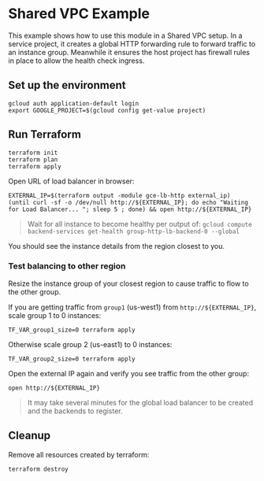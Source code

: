 # Shared VPC Example

This example shows how to use this module in a Shared VPC setup. In a service project, it creates a global HTTP forwarding rule to forward traffic to an instance group. Meanwhile it ensures the host project has firewall rules in place to allow the health check ingress.

## Set up the environment

```
gcloud auth application-default login
export GOOGLE_PROJECT=$(gcloud config get-value project)
```

## Run Terraform

```
terraform init
terraform plan
terraform apply
```

Open URL of load balancer in browser:

```
EXTERNAL_IP=$(terraform output -module gce-lb-http external_ip)
(until curl -sf -o /dev/null http://${EXTERNAL_IP}; do echo "Waiting for Load Balancer... "; sleep 5 ; done) && open http://${EXTERNAL_IP}
```

> Wait for all instance to become healthy per output of: `gcloud compute backend-services get-health group-http-lb-backend-0 --global`

You should see the instance details from the region closest to you.

### Test balancing to other region

Resize the instance group of your closest region to cause traffic to flow to the other group.

If you are getting traffic from `group1` (us-west1) from `http://${EXTERNAL_IP}`, scale group 1 to 0 instances:

```
TF_VAR_group1_size=0 terraform apply
```

Otherwise scale group 2 (us-east1) to 0 instances:

```
TF_VAR_group2_size=0 terraform apply
```

Open the external IP again and verify you see traffic from the other group:

```
open http://${EXTERNAL_IP}
```

> It may take several minutes for the global load balancer to be created and the backends to register.

## Cleanup

Remove all resources created by terraform:

```
terraform destroy
```
